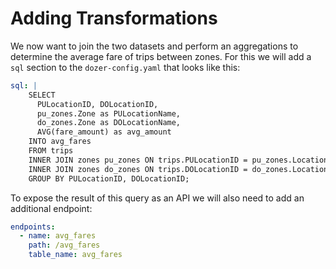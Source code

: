 # Adding Transformations

We now want to join the two datasets and perform an aggregations to determine the average fare of trips between zones. For this we will add a `sql` section to the `dozer-config.yaml` that looks like this:

```yaml
sql: |
    SELECT 
      PULocationID, DOLocationID, 
      pu_zones.Zone as PULocationName, 
      do_zones.Zone as DOLocationName, 
      AVG(fare_amount) as avg_amount
    INTO avg_fares
    FROM trips
    INNER JOIN zones pu_zones ON trips.PULocationID = pu_zones.LocationID
    INNER JOIN zones do_zones ON trips.DOLocationID = do_zones.LocationID
    GROUP BY PULocationID, DOLocationID;
```
To expose the result of this query as an API we will also need to add an additional endpoint:

```yaml
endpoints:
  - name: avg_fares
    path: /avg_fares
    table_name: avg_fares
```

